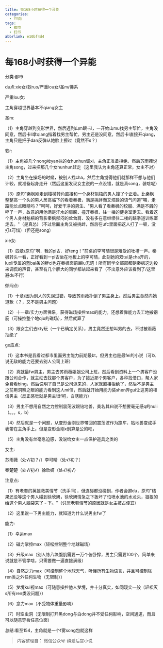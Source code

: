 ```yaml
---
title: 每168小时获得一个异能
categories:
  - YY向
tags:
  - 都市
  - 扫书
abbrlink: e10bf4d4
---
```

# 每168小时获得一个异能
分类:都市

du点:xie女/软ruo/严重lou女/圣m/佛系

严重lou女:

主角穿越世界基本不qiang女主

圣m:

（1）主角穿越到变形世界，然后遇到山m跟卡l，一开始山mu找男主帮忙，主角没同意，然后卡li拿qiang指着找男主帮忙，男主还是没同意，然后卡l直接开qiang，主角只是把子dan反弹从她脸上擦过（竟然不s？）

软r:

（1）主角被几个nong妆yan抹的女hunhun调xi，主角正准备拒绝，然后苏雨薇说主角song，过来把那几个女hunhun赶走（这里我认为主角还算正常，女主不对）

（2）主角坐在操场的时候，被别人找cha，然后主角觉得他们就那样不想与他们计较，就准备起身走开（然后这里发现女主说的一点没错，就是真song，装啥呢）

（3）原句"秦枫刚走到楼梯转角直接和一个身材魁梧的男人撞了个正着。比秦枫整整高一个头的男人居高临下的看着秦极，满是挑衅而又烦躁的语气问道"喂，走路能长点眼睛吗？"呵呵，好爱干净的男生、"男人看了看秦枫的校服、满是不屑的啐了一声，故意的用他满是汗水的肩膀、撞开秦枫，往一楼的健身室走去。看着这个男人身材魁梧的背影秦枫郁闷的耸耸肩、没有多在意继续往二楼的踪拳道训练室走去。"（是真怂）（不过后面主角又被挑衅，然后在ufc里面把这人打了一顿，没打s可惜）（但还是song）

xie女:

（1）四章/原句"啊．我的pi古．好teng！"前桌的李可晴很是难受的吐槽一声。秦枫转头一看，正好看到一pi古坐在地板上的李可晴，此刻她的双tui是cha开的，luoli专属的蓝bai条的胖ci也在秦枫面前展lu无遗！所有同学全部部都朝秦枫这边投来调侃的声音，甚至有几个胆大的同学都站起来看了（不出意外应该看到了/这里避du不行）

郁闷点:

（1）十章/因为别人的失误过错，导致苏雨薇扑倒了男主身上，然后男主竟然向她道歉（？，又不是男主问题）

（2）十一章/实力方面佛系，获得磁场操控max的能力，还想着靠能力去工地搬钢筋（可操控整个地qiu的磁场），然后就算了

（3）跟女主们去kty玩（一个已确定关系），男主竟然还想叫男的去，不过被雨薇拒绝了

ge应点:

（1）这本书是我看过都市里面男主能力前期最bt，但男主也是最fei的小说（可以说无敌的能力还要去别人公司上班）

（2）真就最fw男主，男主去苏雨薇姐姐公司上班，然后看到资料上一个男客户没跟公司合作，就主动去找那个男客户，为了接近那个男客户，各种找借口，帮人家免费看bing，然后说明了自己是公司派来的，人家就直接拒绝了，然后不是男主之前用洞察之眼的能力看到这人mi信，然后就开始用能力装shen弄gui让这男的相信男主（反正感觉就是男主很f吧，白瞎能力）

（3）男主不想用自然之力控制震荡波跟钻地兽，美名其曰说不想要毫无感q的nuli（。。。s，b）

（4）然后就是一个问题，从变形金刚世界带回的震荡波作为跑车，钻地兽变成手表带在主角手上，但是变形金刚x别算是公的吧，

（5）主角没有丝毫急迫感，没说给女主一点保护道具之类的

女主:

苏雨薇（处√/初？/）李可晴（处√/初？）

秦楚楚（处√/初√）徐欣妍（处√/初√）

注意点:

（1）有老套的英雄救美情节（洗手间），但连碰都没碰到，作者会避du，原句"结果还没等这个男人碰到徐欣妍，徐欣妍情急之下扳坏了怕喷水池的水龙头，狠狠的给这个男人脑袋来了﹣下。"（讨厌老套情节的原因就是女主被占便宜）

（2）这里说一下男主能力，就知道为什么说男主fw了

能力:

（1）幸运max

（2）磁力掌控max（轻松控制整个地球磁场）

（3）升级max（别人练八块腹肌需要一万个俯卧撑，男主只需要100个，简单来说就是不管学啥，只需要做一遍直接满级）

（4）自然之力max（可控制整个地球天气，听懂所有生物语言，并且可控制除ren类之外任何生物（无限制））

（5）梦境kui视max（可随意操控他人梦境，并十分真实，如同现实一般（轻松灭s所有ren类没问题））

（6）念力max（不受物体重量影响）

（7）时空虫洞（无限制打开黑dong与白dong并不受任何影响，空间通道，而且可以随意穿梭任意位面）

总结:看至154，主角就是一个f雾song包就这样


> 内容整理自： 微信公众号-纯爱后宫小说